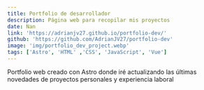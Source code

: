 ```yaml
---
title: Portfolio de desarrollador
description: Página web para recopilar mis proyectos
date: Nan
link: 'https://adrianjv27.github.io/portfolio-dev/'
github: 'https://github.com/AdrianJV27/portfolio-dev'
image: 'img/portfolio_dev_project.webp'
tags: ['Astro', 'HTML' ,'CSS', 'JavaScript', 'Vue']
---
```


Portfolio web creado con Astro donde iré actualizando las últimas novedades de proyectos personales y experiencia laboral